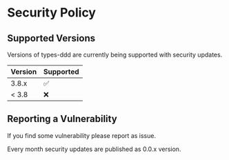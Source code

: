 # Security Policy

## Supported Versions

Versions of types-ddd are currently being supported with security updates.

| Version | Supported          |
| ------- | ------------------ |
| 3.8.x   | :white_check_mark: |
| < 3.8   | :x:                |

## Reporting a Vulnerability

If you find some vulnerability please report as issue.

Every month security updates are published as 0.0.x version.
